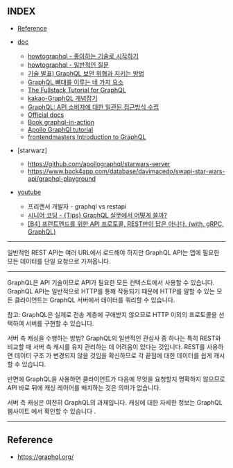 
## INDEX
- [Reference](#Reference)

- [doc](#doc)
    - [howtographql - 좋아하는 기술로 시작하기](https://www.howtographql.com/choose/)
    - [howtographql - 일반적인 질문](https://www.howtographql.com/advanced/5-common-questions/)
    - [기술 발표) GraphQL 보안 위협과 지키는 방법](https://monkeydeveloper.tistory.com/entry/%EA%B8%B0%EC%88%A0-%EB%B0%9C%ED%91%9C-GraphQL-%EB%B3%B4%EC%95%88-%EC%9C%84%ED%98%91%EA%B3%BC-%EC%A7%80%ED%82%A4%EB%8A%94-%EB%B0%A9%EB%B2%95)
    - [GraphQL 뼈대를 이루는 네 가지 요소](https://www.huskyhoochu.com/graphql-basic/)
    - [The Fullstack Tutorial for GraphQL](https://www.howtographql.com/)
    - [kakao-GraphQL 개념잡기](https://tech.kakao.com/2019/08/01/graphql-basic/)
    - [GraphQL: API 소비자에 대한 일관된 접근방식 수립](https://cloud.google.com/blog/ko/products/api-management/interacting-with-apis-rest-and-graphql)
    - [Official docs](https://graphql.org/learn/)
    - [Book graphql-in-action](https://www.manning.com/books/graphql-in-action)
    - [Apollo GraphQl tutorial](https://www.apollographql.com/docs/tutorial/introduction)
    - [frontendmasters Introduction to GraphQL](https://frontendmasters.com/courses/graphql/)
- [starwarz]
    - https://github.com/apollographql/starwars-server
    - https://www.back4app.com/database/davimacedo/swapi-star-wars-api/graphql-playground
- [youtube](#youtube)
    - 프리랜서 개발자 - graphql vs restapi
    - [시니어 코딩 - {Tips} GraphQL 실무에서 어떻게 쓸까?](https://www.youtube.com/watch?v=ISMVvVwmQUk)
    - [[B4] 프런트엔드를 위한 API 프로토콜, REST만이 답은 아니다. (with. gRPC, GraphQL)](https://www.youtube.com/watch?v=6C9zyLioTOU)

---

일반적인 REST API는 여러 URL에서 로드해야 하지만 GraphQL API는 앱에 필요한 모든 데이터를 단일 요청으로 가져옵니다.

---

GraphQL은 API 기술이므로 API가 필요한 모든 컨텍스트에서 사용할 수 있습니다.
GraphQL API는 일반적으로 HTTP를 통해 작동되기 때문에 HTTP를 말할 수 있는 모든 클라이언트는 GraphQL 서버에서 데이터를 쿼리할 수 있습니다.

참고: GraphQL은 실제로 전송 계층에 구애받지 않으므로 HTTP 이외의 프로토콜을 선택하여 서버를 구현할 수 있습니다.

서버 측 캐싱을 수행하는 방법?
GraphQL의 일반적인 관심사 중 하나는 특히 REST와 비교할 때 서버 측 캐시를 유지 관리하는 데 어려움이 있다는 것입니다. REST를 사용하면 데이터 구조 가 변경되지 않을 것임을 확신하므로 각 끝점에 대한 데이터를 쉽게 캐시할 수 있습니다.

반면에 GraphQL을 사용하면 클라이언트가 다음에 무엇을 요청할지 명확하지 않으므로 API 바로 뒤에 캐싱 레이어를 배치하는 것은 의미가 없습니다.

서버 측 캐싱은 여전히 ​​GraphQL의 과제입니다. 캐싱에 대한 자세한 정보는 GraphQL 웹사이트 에서 확인할 수 있습니다 .

---

## Reference
- https://graphql.org/
